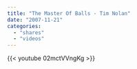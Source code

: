 ```yaml
---
title: "The Master Of Balls - Tim Nolan"
date: "2007-11-21"
categories:
  - "shares"
  - "videos"
---
```


{{< youtube 02mctVVngKg >}}
